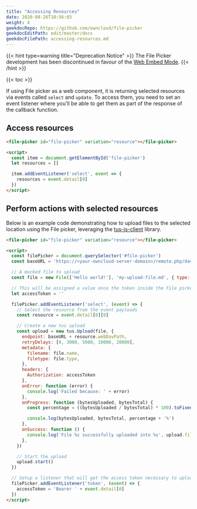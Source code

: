 ```yaml
---
title: "Accessing Resources"
date: 2020-08-26T10:56:03
weight: 4
geekdocRepo: https://github.com/owncloud/file-picker
geekdocEditPath: edit/master/docs
geekdocFilePath: accessing-resources.md
---
```


{{< hint type=warning title="Deprecation Notice" >}}
The File Picker development has been discontinued in favour of the [Web Embed Mode](https://owncloud.dev/clients/web/embed-mode/).
{{< /hint >}}

{{< toc >}}

If using File picker as a web component, it is returning selected resources via events called `select` and `update`. To access them, you need to set an event listener where you'll be able to get them as part of the response of the callback function.

## Access resources
```html
<file-picker id="file-picker" variation="resource"></file-picker>

<script>
  const item = document.getElementById('file-picker')
  let resources = []

  item.addEventListener('select', event => {
    resources = event.detail[0]
  })
</script>
```

## Perform actions with selected resources
Below is an example code demonstrating how to upload files to the selected location using the File picker, leveraging the [tus-js-client](https://github.com/tus/tus-js-client) library.

```html
<file-picker id="file-picker" variation="resource"></file-picker>

<script>
  const filePicker = document.querySelector('#file-picker')
  const baseURL = 'https://<your-owncloud-server-domain>/remote.php/dav'

  // A mocked file to upload
  const file = new File(['Hello world!'], 'my-upload-file.md', { type: 'text/markdown' })

  // This will be assigned a value once the token inside the File picker is set
  let accessToken = ''

  filePicker.addEventListener('select', (event) => {
    // Select the resource from the event payloads
    const resource = event.detail[0][0]

    // Create a new tus upload
    const upload = new tus.Upload(file, {
      endpoint: baseURL + resource.webDavPath,
      retryDelays: [0, 3000, 5000, 10000, 20000],
      metadata: {
        filename: file.name,
        filetype: file.type,
      },
      headers: {
        Authorization: accessToken
      },
      onError: function (error) {
        console.log('Failed because: ' + error)
      },
      onProgress: function (bytesUploaded, bytesTotal) {
        const percentage = ((bytesUploaded / bytesTotal) * 100).toFixed(2)

        console.log(bytesUploaded, bytesTotal, percentage + '%')
      },
      onSuccess: function () {
        console.log('File %s successfully uploaded into %s', upload.file.name, upload.url)
      },
    })

    // Start the upload
    upload.start()
  })

  // Setup a listener that will get the access token necessary to upload the file
  filePicker.addEventListener('token', (event) => {
    accessToken = 'Bearer ' + event.detail[0]
  })
</script>
```